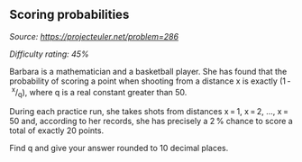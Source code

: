 Scoring probabilities
---------------------

*Source: https://projecteuler.net/problem=286*


*Difficulty rating: 45%*

Barbara is a mathematician and a basketball player. She has found that
the probability of scoring a point when shooting from a distance x is
exactly (1 - <sup>x</sup>/<sub>q</sub>), where q is a real constant greater than 50.

During each practice run, she takes shots from distances x = 1, x = 2,
..., x = 50 and, according to her records, she has precisely a 2 %
chance to score a total of exactly 20 points.

Find q and give your answer rounded to 10 decimal places.
